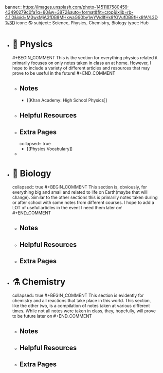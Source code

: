 banner:: https://images.unsplash.com/photo-1451187580459-43490279c0fa?q=80&w=3872&auto=format&fit=crop&ixlib=rb-4.1.0&ixid=M3wxMjA3fDB8MHxwaG90by1wYWdlfHx8fGVufDB8fHx8fA%3D%3D
icon:: 🌎
subject:: Science, Physics, Chemistry, Biology
type:: Hub

- # 🍎 Physics
  #+BEGIN_COMMENT
  This is the section for everything physics related it primarily focuses on only notes taken in class an at home. However, I hope to include a variety of different articles and resources that may prove to be useful in the future!
  #+END_COMMENT
	- ## Notes
		- [[Khan Academy: High School Physics]]
	- ## Helpful Resources
	- ## Extra Pages
	  collapsed:: true
		- [[Physics Vocabulary]]
	-
- # 🧬 Biology
  collapsed:: true
  #+BEGIN_COMMENT
  This section is, obviously, for everything big and small and related to life on Earth(maybe that will change). Similar to the other sections this is primarily notes taken during or after school with some notes from different courses. I hope to add a LOT of useful articles in the event I need them later on!
  #+END_COMMENT
	- ## Notes
	- ## Helpful Resources
	- ## Extra Pages
- # ⚗️ Chemistry
  collapsed:: true
  #+BEGIN_COMMENT
  This section is evidently for chemistry and all reactions that take place in this world. This section, like the other two, is a compilation of notes taken at various different times. While not all notes were taken in class, they, hopefully, will prove to be future later on
  #+END_COMMENT
	- ## Notes
	- ## Helpful Resources
	- ## Extra Pages